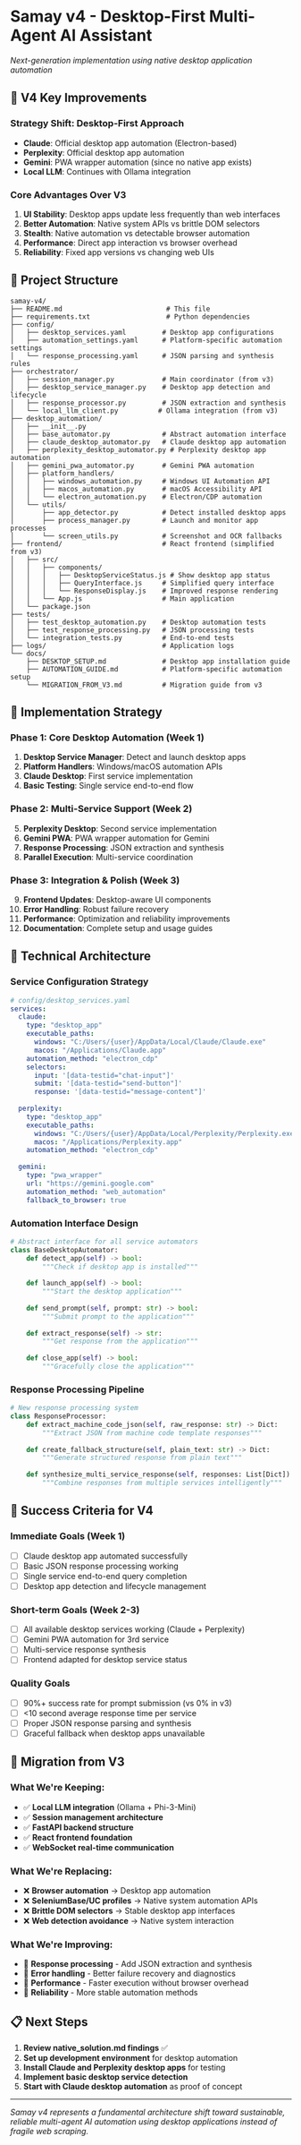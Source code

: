 # Samay v4 - Desktop-First Multi-Agent AI Assistant
*Next-generation implementation using native desktop application automation*

## 🎯 **V4 Key Improvements**

### **Strategy Shift: Desktop-First Approach**
- **Claude**: Official desktop app automation (Electron-based)
- **Perplexity**: Official desktop app automation  
- **Gemini**: PWA wrapper automation (since no native app exists)
- **Local LLM**: Continues with Ollama integration

### **Core Advantages Over V3**
1. **UI Stability**: Desktop apps update less frequently than web interfaces
2. **Better Automation**: Native system APIs vs brittle DOM selectors
3. **Stealth**: Native automation vs detectable browser automation
4. **Performance**: Direct app interaction vs browser overhead
5. **Reliability**: Fixed app versions vs changing web UIs

## 📁 **Project Structure**

```
samay-v4/
├── README.md                          # This file
├── requirements.txt                   # Python dependencies  
├── config/
│   ├── desktop_services.yaml         # Desktop app configurations
│   ├── automation_settings.yaml      # Platform-specific automation settings
│   └── response_processing.yaml      # JSON parsing and synthesis rules
├── orchestrator/
│   ├── session_manager.py            # Main coordinator (from v3)
│   ├── desktop_service_manager.py    # Desktop app detection and lifecycle
│   ├── response_processor.py         # JSON extraction and synthesis
│   └── local_llm_client.py          # Ollama integration (from v3)
├── desktop_automation/
│   ├── __init__.py
│   ├── base_automator.py             # Abstract automation interface
│   ├── claude_desktop_automator.py   # Claude desktop app automation
│   ├── perplexity_desktop_automator.py # Perplexity desktop app automation
│   ├── gemini_pwa_automator.py       # Gemini PWA automation
│   ├── platform_handlers/
│   │   ├── windows_automation.py     # Windows UI Automation API
│   │   ├── macos_automation.py       # macOS Accessibility API  
│   │   └── electron_automation.py    # Electron/CDP automation
│   └── utils/
│       ├── app_detector.py           # Detect installed desktop apps
│       ├── process_manager.py        # Launch and monitor app processes
│       └── screen_utils.py           # Screenshot and OCR fallbacks
├── frontend/                         # React frontend (simplified from v3)
│   ├── src/
│   │   ├── components/
│   │   │   ├── DesktopServiceStatus.js # Show desktop app status
│   │   │   ├── QueryInterface.js     # Simplified query interface
│   │   │   └── ResponseDisplay.js    # Improved response rendering
│   │   └── App.js                    # Main application
│   └── package.json
├── tests/
│   ├── test_desktop_automation.py    # Desktop automation tests
│   ├── test_response_processing.py   # JSON processing tests
│   └── integration_tests.py          # End-to-end tests
├── logs/                             # Application logs
└── docs/
    ├── DESKTOP_SETUP.md              # Desktop app installation guide
    ├── AUTOMATION_GUIDE.md           # Platform-specific automation setup
    └── MIGRATION_FROM_V3.md          # Migration guide from v3
```

## 🚀 **Implementation Strategy**

### **Phase 1: Core Desktop Automation (Week 1)**
1. **Desktop Service Manager**: Detect and launch desktop apps
2. **Platform Handlers**: Windows/macOS automation APIs
3. **Claude Desktop**: First service implementation
4. **Basic Testing**: Single service end-to-end flow

### **Phase 2: Multi-Service Support (Week 2)**  
5. **Perplexity Desktop**: Second service implementation
6. **Gemini PWA**: PWA wrapper automation for Gemini
7. **Response Processing**: JSON extraction and synthesis
8. **Parallel Execution**: Multi-service coordination

### **Phase 3: Integration & Polish (Week 3)**
9. **Frontend Updates**: Desktop-aware UI components
10. **Error Handling**: Robust failure recovery
11. **Performance**: Optimization and reliability improvements
12. **Documentation**: Complete setup and usage guides

## 🔧 **Technical Architecture**

### **Service Configuration Strategy**
```yaml
# config/desktop_services.yaml
services:
  claude:
    type: "desktop_app"
    executable_paths:
      windows: "C:/Users/{user}/AppData/Local/Claude/Claude.exe"
      macos: "/Applications/Claude.app"
    automation_method: "electron_cdp"
    selectors:
      input: '[data-testid="chat-input"]'
      submit: '[data-testid="send-button"]'
      response: '[data-testid="message-content"]'
    
  perplexity:
    type: "desktop_app"  
    executable_paths:
      windows: "C:/Users/{user}/AppData/Local/Perplexity/Perplexity.exe"
      macos: "/Applications/Perplexity.app"
    automation_method: "electron_cdp"
    
  gemini:
    type: "pwa_wrapper"
    url: "https://gemini.google.com"
    automation_method: "web_automation"
    fallback_to_browser: true
```

### **Automation Interface Design**
```python
# Abstract interface for all service automators
class BaseDesktopAutomator:
    def detect_app(self) -> bool:
        """Check if desktop app is installed"""
        
    def launch_app(self) -> bool:
        """Start the desktop application"""
        
    def send_prompt(self, prompt: str) -> bool:
        """Submit prompt to the application"""
        
    def extract_response(self) -> str:
        """Get response from the application"""
        
    def close_app(self) -> bool:
        """Gracefully close the application"""
```

### **Response Processing Pipeline**
```python
# New response processing system
class ResponseProcessor:
    def extract_machine_code_json(self, raw_response: str) -> Dict:
        """Extract JSON from machine code template responses"""
        
    def create_fallback_structure(self, plain_text: str) -> Dict:
        """Generate structured response from plain text"""
        
    def synthesize_multi_service_response(self, responses: List[Dict]) -> str:
        """Combine responses from multiple services intelligently"""
```

## 🎯 **Success Criteria for V4**

### **Immediate Goals (Week 1)**
- [ ] Claude desktop app automated successfully
- [ ] Basic JSON response processing working
- [ ] Single service end-to-end query completion
- [ ] Desktop app detection and lifecycle management

### **Short-term Goals (Week 2-3)**  
- [ ] All available desktop services working (Claude + Perplexity)
- [ ] Gemini PWA automation for 3rd service
- [ ] Multi-service response synthesis
- [ ] Frontend adapted for desktop service status

### **Quality Goals**
- [ ] 90%+ success rate for prompt submission (vs 0% in v3)
- [ ] <10 second average response time per service
- [ ] Proper JSON response parsing and synthesis
- [ ] Graceful fallback when desktop apps unavailable

## 🔄 **Migration from V3**

### **What We're Keeping:**
- ✅ **Local LLM integration** (Ollama + Phi-3-Mini)
- ✅ **Session management architecture**
- ✅ **FastAPI backend structure**
- ✅ **React frontend foundation**
- ✅ **WebSocket real-time communication**

### **What We're Replacing:**
- ❌ **Browser automation** → Desktop app automation
- ❌ **SeleniumBase/UC profiles** → Native system automation APIs
- ❌ **Brittle DOM selectors** → Stable desktop app interfaces
- ❌ **Web detection avoidance** → Native system interaction

### **What We're Improving:**
- 🔧 **Response processing** - Add JSON extraction and synthesis
- 🔧 **Error handling** - Better failure recovery and diagnostics
- 🔧 **Performance** - Faster execution without browser overhead
- 🔧 **Reliability** - More stable automation methods

## 📋 **Next Steps**

1. **Review native_solution.md findings** ✅
2. **Set up development environment** for desktop automation
3. **Install Claude and Perplexity desktop apps** for testing
4. **Implement basic desktop service detection**
5. **Start with Claude desktop automation** as proof of concept

---

*Samay v4 represents a fundamental architecture shift toward sustainable, reliable multi-agent AI automation using desktop applications instead of fragile web scraping.*